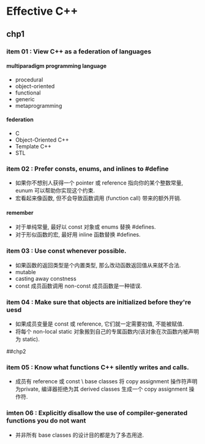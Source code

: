 # Effective C++
## chp1
### item 01 : View C++ as a federation of languages

#### multiparadigm programming language

* procedural
* object-oriented
* functional
* generic
* metaprogramming

#### federation

* C
* Object-Oriented C++
* Template C++
* STL

### item 02 : Prefer consts, enums, and inlines to #define

* 如果你不想别人获得一个 pointer 或 reference 指向你的某个整数常量, eunum 可以帮助你实现这个约束.
* 宏看起来像函数, 但不会导致函数调用 (function call) 带来的额外开销.

#### remember
* 对于单纯常量, 最好以 const 对象或 enums 替换 #defines.
* 对于形似函数的宏, 最好用 inline 函数替换 #defines.

### item 03 : Use const whenever possible.

* 如果函数的返回类型是个内置类型, 那么改动函数返回值从来就不合法.
* mutable
* casting away constness
* const 成员函数调用 non-const 成员函数是一种错误.

### item 04 : Make sure that objects are initialized before they're uesd

* 如果成员变量是 const 或 reference, 它们就一定需要初值, 不能被赋值.
* 将每个 non-local static 对象搬到自己的专属函数内(该对象在次函数内被声明为 static).

##chp2 

### item 05 : Know what functions C++ silently writes and calls.

* 成员有 reference 或 const \ base classes 将 copy assignment 操作符声明为private, 编译器拒绝为其 derived classes 生成一个 copy assignment 操作符.

### imten 06 : Explicitly disallow the use of compiler-generated functions you do not want

* 并非所有 base classes 的设计目的都是为了多态用途.